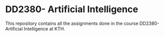 # DD2380- Artificial Intelligence
 This repository contains all the assignments done in the course DD2380-  Artificial Intelligence at KTH.
